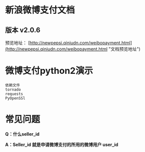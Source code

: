 # 新浪微博支付文档
## 版本 v2.0.6
预览地址：
[http://newpepsi.qiniudn.com/weibopayment.html](http://newpepsi.qiniudn.com/weibopayment.html "文档预览地址")

# 微博支付python2演示
    依赖文件 
    tornado
    requests
    PyOpenSSl
###

# 常见问题
**Q：什么seller_id** 

**A：Seller_id 就是申请微博支付的所用的微博用户 user_id**